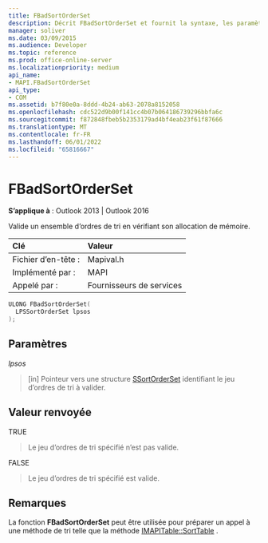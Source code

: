 ```yaml
---
title: FBadSortOrderSet
description: Décrit FBadSortOrderSet et fournit la syntaxe, les paramètres et la valeur de retour.
manager: soliver
ms.date: 03/09/2015
ms.audience: Developer
ms.topic: reference
ms.prod: office-online-server
ms.localizationpriority: medium
api_name:
- MAPI.FBadSortOrderSet
api_type:
- COM
ms.assetid: b7f80e0a-8ddd-4b24-ab63-2078a8152058
ms.openlocfilehash: cdc522d9b00f141cc4b07b064186739296bbfa6c
ms.sourcegitcommit: f872848fbeb5b2353179ad4bf4eab23f61f87666
ms.translationtype: MT
ms.contentlocale: fr-FR
ms.lasthandoff: 06/01/2022
ms.locfileid: "65816667"
---
```

# <a name="fbadsortorderset"></a>FBadSortOrderSet

  
  
**S’applique à** : Outlook 2013 | Outlook 2016 
  
Valide un ensemble d’ordres de tri en vérifiant son allocation de mémoire. 
  
|Clé|Valeur |
|:-----|:-----|
|Fichier d’en-tête :  <br/> |Mapival.h  <br/> |
|Implémenté par :  <br/> |MAPI  <br/> |
|Appelé par :  <br/> |Fournisseurs de services  <br/> |
   
```cpp
ULONG FBadSortOrderSet(
  LPSSortOrderSet lpsos
);
```

## <a name="parameters"></a>Paramètres

 _lpsos_
  
> [in] Pointeur vers une structure [SSortOrderSet](ssortorderset.md) identifiant le jeu d’ordres de tri à valider. 
    
## <a name="return-value"></a>Valeur renvoyée

TRUE 
  
> Le jeu d’ordres de tri spécifié n’est pas valide. 
    
FALSE 
  
> Le jeu d’ordres de tri spécifié est valide.
    
## <a name="remarks"></a>Remarques

La fonction **FBadSortOrderSet** peut être utilisée pour préparer un appel à une méthode de tri telle que la méthode [IMAPITable::SortTable](imapitable-sorttable.md) . 
  

